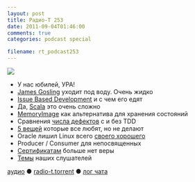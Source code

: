 ```yaml
---
layout: post
title: Радио-Т 253
date: 2011-09-04T01:46:00
comments: true
categories: podcast special

filename: rt_podcast253
---
```

![](https://radio-t.com/images/radio-t/rt253.jpg)




- У нас юбилей, УРА!
- [James Gosling](http://venturebeat.com/2011/08/30/java-creator-james-gosling-joins-ocean-robot-maker-liquid-robotics/) уходит под воду. Очень жидко
- [Issue Based Development](http://www.accurev.com/blog/2011/09/02/issue-based-development/) и с чем его едят
- Да, [Scala](http://goodstuff.im/yes-virginia-scala-is-hard) это очень сложно
- [MemoryImage](http://martinfowler.com/bliki/MemoryImage.html) как альтернатива для хранения состояний
- Сравнения [числа дефектов](http://www.neverworkintheory.org/?p=139) с и без TDD
- [5 вещей](http://avdi.org/devblog/2011/08/30/5-things-programmers-preach-but-dont-practice/) которые все любят, но не делают
- Oracle лишил Linux всего [своего хорошего](http://www.h-online.com/open/news/item/Oracle-retires-licence-for-distributing-its-Java-with-Linux-1332835.html)
- Producer / Consumer для непосвященных
- [Сертификатам](http://www.searchengines.ru/news/archives/attackers_stole.html) больше нет веры
- [Темы](http://new.radio-t.com/2011/08/253.html) наших слушателей

[аудио](http://archive.rucast.net/radio-t/media/rt_podcast253.mp3) ● [radio-t.torrent](http://www.radio-t.com/torrents/rt_podcast253.mp3.torrent) ● [лог чата](http://chat.radio-t.com/logs/radio-t-253.html)<audio src="http://archive.rucast.net/radio-t/media/rt_podcast253.mp3" preload="none"></audio>

